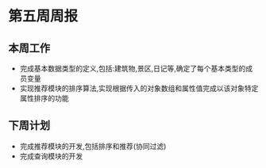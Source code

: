 # 第五周周报

## 本周工作
- 完成基本数据类型的定义,包括:建筑物,景区,日记等,确定了每个基本类型的成员变量
- 实现推荐模块的排序算法,实现根据传入的对象数组和属性值完成以该对象特定属性排序的功能

## 下周计划
- 完成推荐模块的开发,包括排序和推荐(协同过滤)
- 完成查询模块的开发